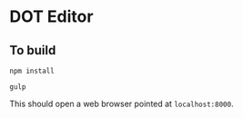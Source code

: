 # DOT Editor

## To build

`npm install`

`gulp`

This should open a web browser pointed at `localhost:8000`.
